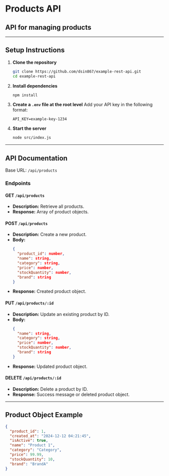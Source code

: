 # Products API
## API for managing products

---

## Setup Instructions

1. **Clone the repository**
   ```bash
   git clone https://github.com/dsin867/example-rest-api.git
   cd example-rest-api
   ```
2. **Install dependencies**
   ```bash
   npm install
   ```
3. **Create a `.env` file at the root level**
   Add your API key in the following format:
   ```env
   API_KEY=example-key-1234
   ```
4. **Start the server**
   ```bash
   node src/index.js
   ```

---

## API Documentation

Base URL: `/api/products`

### Endpoints

#### GET `/api/products`
- **Description:** Retrieve all products.
- **Response:** Array of product objects.

#### POST `/api/products`
- **Description:** Create a new product.
- **Body:**
  ```json
  {
    "product_id": number,
    "name": string,
    "category": string,
    "price": number,
    "stockQuantity": number,
    "brand": string
  }
  ```
- **Response:** Created product object.

#### PUT `/api/products/:id`
- **Description:** Update an existing product by ID.
- **Body:**
  ```json
  {
    "name": string,
    "category": string,
    "price": number,
    "stockQuantity": number,
    "brand": string
  }
  ```
- **Response:** Updated product object.

#### DELETE `/api/products/:id`
- **Description:** Delete a product by ID.
- **Response:** Success message or deleted product object.

---

## Product Object Example
```json
{
  "product_id": 1,
  "created_at": "2024-12-12 04:21:45",
  "isActive": true,
  "name": "Product 1",
  "category": "Category",
  "price": 99.99,
  "stockQuantity": 10,
  "brand": "BrandA"
}
```